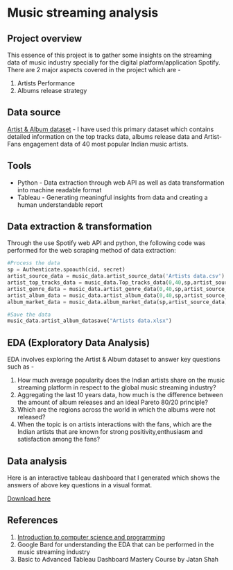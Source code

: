 # Music streaming analysis

## Project overview

This essence of this project is to gather some insights on the streaming data of music industry specially for the digital platform/application Spotify.
There are 2 major aspects covered in the project which are -
  1. Artists Performance
  2. Albums release strategy

## Data source

[Artist & Album dataset](https://github.com/jimdesai/Project1/blob/main/Artists%20%26%20Albums%20data.xlsx) - I have used this primary dataset which contains detailed information on the top tracks data, albums release data and Artist-Fans engagement data of 40 most popular Indian music artists.

## Tools

  -  Python - Data extraction through web API as well as data transformation into machine readable format
  -  Tableau - Generating meaningful insights from data and creating a human understandable report

## Data extraction & transformation

Through the use Spotify web API and python, the following code was performed for the web scraping method of data extraction:

 ```python
 #Process the data
 sp = Authenticate.spoauth(cid, secret)
 artist_source_data = music_data.artist_source_data('Artists data.csv')
 artist_top_tracks_data = music_data.Top_tracks_data(0,40,sp,artist_source_data)
 artist_genre_data = music_data.artist_genre_data(0,40,sp,artist_source_data)
 artist_album_data = music_data.artist_album_data(0,40,sp,artist_source_data).drop_duplicates()
 album_market_data = music_data.album_market_data(sp,artist_source_data).drop_duplicates()

 #Save the data
 music_data.artist_album_datasave("Artists data.xlsx")
 ```
         
## EDA (Exploratory Data Analysis)

EDA involves exploring the Artist & Album dataset to answer key questions such as -
  1. How much average popularity does the Indian artists share on the music streaming platform in respect to the global music streaming industry?
  2. Aggregating the last 10 years data, how much is the difference between the amount of album releases and an ideal Pareto 80/20 principle?
  3. Which are the regions across the world in which the albums were not released?
  4. When the topic is on artists interactions with the fans, which are the Indian artists that are known for strong positivity,enthusiasm and satisfaction among the fans?

## Data analysis

Here is an interactive tableau dashboard that I generated which shows the answers of above key questions in a visual format.
  
[Download here](https://public.tableau.com/views/Project1_17048172258370/Story1?:language=en-US&:display_count=n&:origin=viz_share_link)

## References

1. [Introduction to computer science and programming](https://ocw.mit.edu/courses/6-00-introduction-to-computer-science-and-programming-fall-2008/download/)
2. Google Bard for understanding the EDA that can be performed in the music streaming industry
3. Basic to Advanced Tableau Dashboard Mastery Course by Jatan Shah

